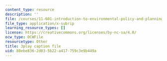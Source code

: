 ```yaml
---
content_type: resource
description: ''
file: /courses/11-601-introduction-to-environmental-policy-and-planning-fall-2016/80ebe8362d035b22a417759c3e9b449a_alnDYYwAs74.vtt
file_type: application/x-subrip
learning_resource_types: []
license: https://creativecommons.org/licenses/by-nc-sa/4.0/
ocw_type: OCWFile
resourcetype: Other
title: 3play caption file
uid: 80ebe836-2d03-5b22-a417-759c3e9b449a
---
```

